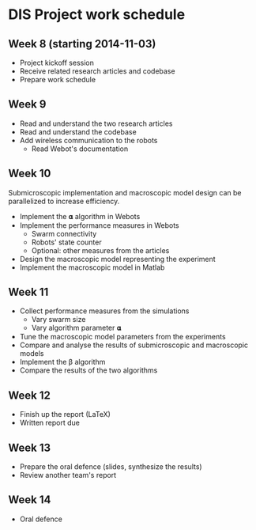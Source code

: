 DIS Project work schedule
=========================

Week 8 (starting 2014-11-03)
------

- Project kickoff session
- Receive related research articles and codebase
- Prepare work schedule

Week 9
------

- Read and understand the two research articles
- Read and understand the codebase
- Add wireless communication to the robots
  - Read Webot's documentation

Week 10
-------

Submicroscopic implementation and macroscopic model design can be parallelized to increase efficiency.

- Implement the 𝛂 algorithm in Webots
- Implement the performance measures in Webots
  - Swarm connectivity
  - Robots' state counter
  - Optional: other measures from the articles
- Design the macroscopic model representing the experiment
- Implement the macroscopic model in Matlab

Week 11
-------

- Collect performance measures from the simulations
  - Vary swarm size
  - Vary algorithm parameter 𝛂
- Tune the macroscopic model parameters from the experiments
- Compare and analyse the results of submicroscopic and macroscopic models
- Implement the β algorithm
- Compare the results of the two algorithms


Week 12
-------

- Finish up the report (LaTeX)
- Written report due

Week 13
-------

- Prepare the oral defence (slides, synthesize the results)
- Review another team's report

Week 14
-------

- Oral defence
